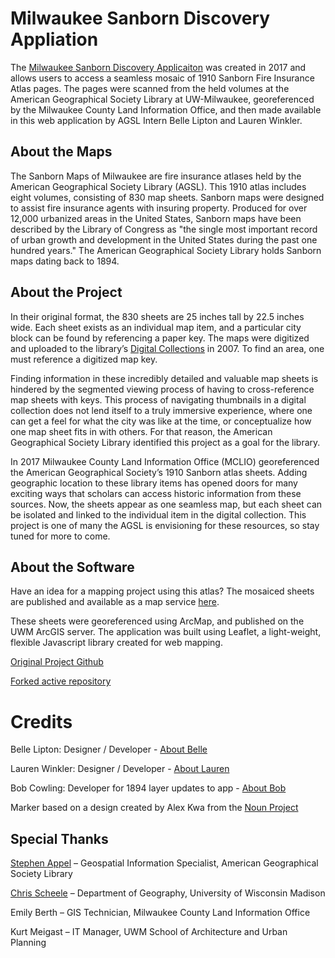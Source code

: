 # Milwaukee Sanborn Discovery Appliation

The [Milwaukee Sanborn Discovery Applicaiton](http://webgis.uwm.edu/agsl/sanborn/) was created in 2017 and allows users to access a seamless mosaic of 1910 Sanborn Fire Insurance Atlas pages.  The pages were scanned from the held volumes at the American Geographical Society Library at UW-Milwaukee, georeferenced by the Milwaukee County Land Information Office, and then made available in this web application by AGSL Intern Belle Lipton and Lauren Winkler.

## About the Maps

The Sanborn Maps of Milwaukee are fire insurance atlases held by the American Geographical Society Library (AGSL). This 1910 atlas includes eight volumes, consisting of 830 map sheets. Sanborn maps were designed to assist fire insurance agents with insuring property. Produced for over 12,000 urbanized areas in the United States, Sanborn maps have been described by the Library of Congress as "the single most important record of urban growth and development in the United States during the past one hundred years." The American Geographical Society Library holds Sanborn maps dating back to 1894.

## About the Project

In their original format, the 830 sheets are 25 inches tall by 22.5 inches wide. Each sheet exists as an individual map item, and a particular city block can be found by referencing a paper key. The maps were digitized and uploaded to the library’s [Digital Collections](https://uwm.edu/lib-collections/sanborn/) in 2007. To find an area, one must reference a digitized map key.

Finding information in these incredibly detailed and valuable map sheets is hindered by the segmented viewing process of having to cross-reference map sheets with keys. This process of navigating thumbnails in a digital collection does not lend itself to a truly immersive experience, where one can get a feel for what the city was like at the time, or conceptualize how one map sheet fits in with others. For that reason, the American Geographical Society Library identified this project as a goal for the library.

In 2017 Milwaukee County Land Information Office (MCLIO) georeferenced the American Geographical Society’s 1910 Sanborn atlas sheets. Adding geographic location to these library items has opened doors for many exciting ways that scholars can access historic information from these sources. Now, the sheets appear as one seamless map, but each sheet can be isolated and linked to the individual item in the digital collection. This project is one of many the AGSL is envisioning for these resources, so stay tuned for more to come.

## About the Software

Have an idea for a mapping project using this atlas? The mosaiced sheets are published and available as a map service [here](http://webgis.uwm.edu/arcgisuwm/rest/services/AGSL/SanbornMaps/MapServer).

These sheets were georeferenced using ArcMap, and published on the UWM ArcGIS server. The application was built using Leaflet, a light-weight, flexible Javascript library created for web mapping.

[Original Project Github](https://github.com/bellegis/sanborn-agsl)

[Forked active repository](https://github.com/srappel/sanborn)

# Credits

Belle Lipton: Designer / Developer - [About Belle](https://www.linkedin.com/in/belle-lipton-81a90493)

Lauren Winkler: Designer / Developer - [About Lauren](http://skeetidot.github.io/)

Bob Cowling: Developer for 1894 layer updates to app - [About Bob](https://rcowling.github.io/)

Marker based on a design created by Alex Kwa from the [Noun Project](https://thenounproject.com/)

## Special Thanks

[Stephen Appel](https://srappel.github.io/) – Geospatial Information Specialist, American Geographical Society Library

[Chris Scheele](http://chrisscheele.com/) – Department of Geography, University of Wisconsin Madison

Emily Berth – GIS Technician, Milwaukee County Land Information Office

Kurt Meigast – IT Manager, UWM School of Architecture and Urban Planning
